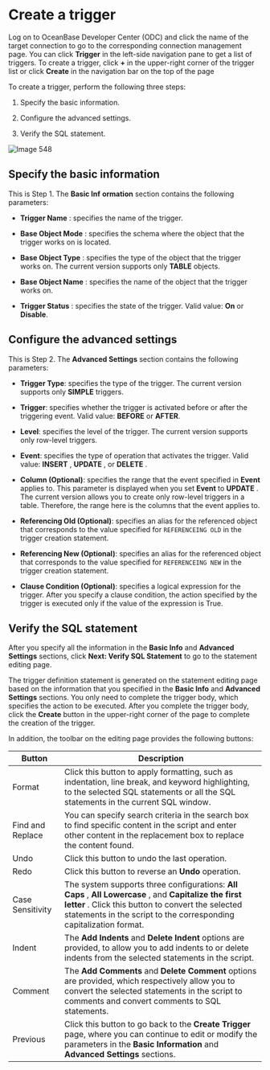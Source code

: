 Create a trigger
=====================================

Log on to OceanBase Developer Center (ODC) and click the name of the target connection to go to the corresponding connection management page. You can click **Trigger** in the left-side navigation pane to get a list of triggers. To create a trigger, click **+** in the upper-right corner of the trigger list or click **Create** in the navigation bar on the top of the page

To create a trigger, perform the following three steps:

1. Specify the basic information.

2. Configure the advanced settings.

3. Verify the SQL statement.

![Image 548](https://help-static-aliyun-doc.aliyuncs.com/assets/img/en-US/9989620261/p268312.png)

Specify the basic information
--------------------------------------------------

This is Step 1. The **Basic Inf** **ormation** section contains the following parameters:

* **Trigger Name** : specifies the name of the trigger.

* **Base Object Mode** : specifies the schema where the object that the trigger works on is located.

* **Base Object Type** : specifies the type of the object that the trigger works on. The current version supports only **TABLE** objects.

* **Base Object Name** : specifies the name of the object that the trigger works on.

* **Trigger Status** : specifies the state of the trigger. Valid value: **On** or **Disable**.

Configure the advanced settings
----------------------------------------------------

This is Step 2. The **Advanced Settings** section contains the following parameters:

* **Trigger Type**: specifies the type of the trigger. The current version supports only **SIMPLE** triggers.

* **Trigger**: specifies whether the trigger is activated before or after the triggering event. Valid value: **BEFORE** or **AFTER**.

* **Level**: specifies the level of the trigger. The current version supports only row-level triggers.

* **Event**: specifies the type of operation that activates the trigger. Valid value: **INSERT** , **UPDATE** , or **DELETE** .

* **Column (Optional)**: specifies the range that the event specified in **Event** applies to. This parameter is displayed when you set **Event** to **UPDATE** . The current version allows you to create only row-level triggers in a table. Therefore, the range here is the columns that the event applies to.

* **Referencing Old (Optional)**: specifies an alias for the referenced object that corresponds to the value specified for `REFERENCEING OLD` in the trigger creation statement.

* **Referencing New (Optional)**: specifies an alias for the referenced object that corresponds to the value specified for `REFERENCEING NEW` in the trigger creation statement.

* **Clause Condition (Optional)**: specifies a logical expression for the trigger. After you specify a clause condition, the action specified by the trigger is executed only if the value of the expression is True.

Verify the SQL statement
---------------------------------------------

After you specify all the information in the **Basic Info** and **Advanced Settings** sections, click **Next: Verify SQL Statement** to go to the statement editing page.

The trigger definition statement is generated on the statement editing page based on the information that you specified in the **Basic Info** and **Advanced Settings** sections. You only need to complete the trigger body, which specifies the action to be executed. After you complete the trigger body, click the **Create** button in the upper-right corner of the page to complete the creation of the trigger.

In addition, the toolbar on the editing page provides the following buttons:

|      Button      |   Description  |
|------------------|-----------------|
| Format           | Click this button to apply formatting, such as indentation, line break, and keyword highlighting, to the selected SQL statements or all the SQL statements in the current SQL window.                                             |
| Find and Replace | You can specify search criteria in the search box to find specific content in the script and enter other content in the replacement box to replace the content found.    |
| Undo             | Click this button to undo the last operation.   |
| Redo             | Click this button to reverse an **Undo** operation.   |
| Case Sensitivity | The system supports three configurations: **All Caps** , **All Lowercase** , and **Capitalize the first letter** . Click this button to convert the selected statements in the script to the corresponding capitalization format. |
| Indent           | The **Add Indents** and **Delete Indent** options are provided, to allow you to add indents to or delete indents from the selected statements in the script.                                                                      |
| Comment          | The **Add Comments** and **Delete Comment** options are provided, which respectively allow you to convert the selected statements in the script to comments and convert comments to SQL statements.                               |
| Previous         | Click this button to go back to the **Create Trigger** page, where you can continue to edit or modify the parameters in the **Basic Information** and **Advanced Settings** sections.   |